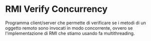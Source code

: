# RMI Verify Concurrency

Programma client/server che permette di verificare se i metodi di un oggetto remoto sono invocati in modo 
concorrente, ovvero se l'implementazione di RMI che stiamo usando fa multithreading.

